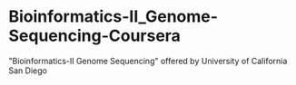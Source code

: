 # Bioinformatics-II_Genome-Sequencing-Coursera
"Bioinformatics-II Genome Sequencing" offered by University of California San Diego
